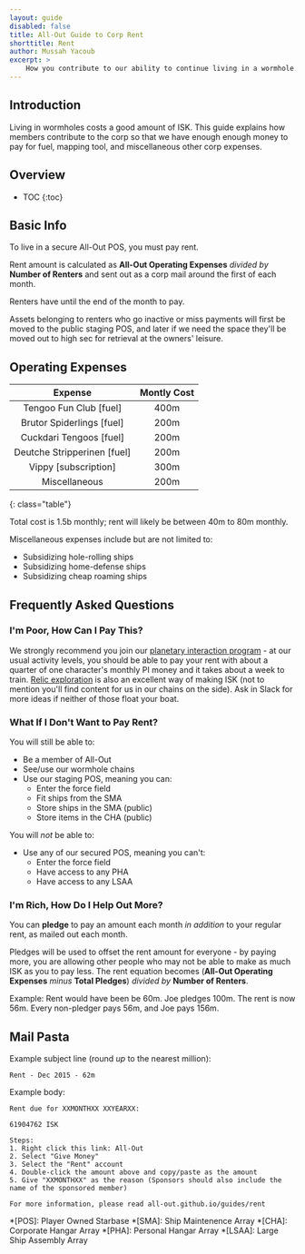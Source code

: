```yaml
---
layout: guide
disabled: false
title: All-Out Guide to Corp Rent
shorttitle: Rent
author: Mussah Yacoub
excerpt: >
    How you contribute to our ability to continue living in a wormhole.
---
```

## Introduction

Living in wormholes costs a good amount of ISK.  This guide explains how members contribute to the corp so that we have enough enough money to pay for fuel, mapping tool, and miscellaneous other corp expenses.

## Overview

* TOC
{:toc}

## Basic Info

To live in a secure All-Out POS, you must pay rent.

Rent amount is calculated as **All-Out Operating Expenses** *divided by* **Number of Renters** and sent out as a corp mail around the first of each month.

Renters have until the end of the month to pay.

Assets belonging to renters who go inactive or miss payments will first be moved to the public staging POS, and later if we need the space they'll be moved out to high sec for retrieval at the owners' leisure.

## Operating Expenses

|           Expense           | Montly Cost |
|:---------------------------:|:-----------:|
|    Tengoo Fun Club [fuel]   |     400m    |
|  Brutor Spiderlings [fuel]  |     200m    |
|   Cuckdari Tengoos [fuel]   |     200m    |
| Deutche Stripperinen [fuel] |     200m    |
|     Vippy [subscription]    |     300m    |
|        Miscellaneous        |     200m    |
{: class="table"}

Total cost is 1.5b monthly; rent will likely be between 40m to 80m monthly.

Miscellaneous expenses include but are not limited to:

- Subsidizing hole-rolling ships
- Subsidizing home-defense ships
- Subsidizing cheap roaming ships

## Frequently Asked Questions

### I'm Poor, How Can I Pay This?

We strongly recommend you join our [planetary interaction program](http://all-out.github.io/guides/planetary-interaction/) - at our usual activity levels, you should be able to pay your rent with about a quarter of one character's monthly PI money and it takes about a week to train. [Relic exploration](http://all-out.github.io/guides/exploration-relic-data/) is also an excellent way of making ISK (not to mention you'll find content for us in our chains on the side).  Ask in Slack for more ideas if neither of those float your boat.

### What If I Don't Want to Pay Rent?

You will still be able to:

- Be a member of All-Out
- See/use our wormhole chains
- Use our staging POS, meaning you can:
    - Enter the force field
    - Fit ships from the SMA
    - Store ships in the SMA (public)
    - Store items in the CHA (public)

You will *not* be able to:

- Use any of our secured POS, meaning you can't:
    - Enter the force field
    - Have access to any PHA
    - Have access to any LSAA

### I'm Rich, How Do I Help Out More?

You can **pledge** to pay an amount each month *in addition* to your regular rent, as mailed out each month.

Pledges will be used to offset the rent amount for everyone - by paying more, you are allowing other people who may not be able to make as much ISK as you to pay less.  The rent equation becomes (**All-Out Operating Expenses** *minus* **Total Pledges**) *divided by* **Number of Renters**.

Example: Rent would have been be 60m.  Joe pledges 100m.  The rent is now 56m.  Every non-pledger pays 56m, and Joe pays 156m.

## Mail Pasta

Example subject line (round *up* to the nearest million):

~~~
Rent - Dec 2015 - 62m
~~~

Example body:

~~~
Rent due for XXMONTHXX XXYEARXX:

61904762 ISK

Steps:
1. Right click this link: All-Out
2. Select "Give Money"
3. Select the "Rent" account
4. Double-click the amount above and copy/paste as the amount
5. Give "XXMONTHXX" as the reason (Sponsors should also include the name of the sponsored member)

For more information, please read all-out.github.io/guides/rent
~~~


*[POS]: Player Owned Starbase
*[SMA]: Ship Maintenence Array
*[CHA]: Corporate Hangar Array
*[PHA]: Personal Hangar Array
*[LSAA]: Large Ship Assembly Array
